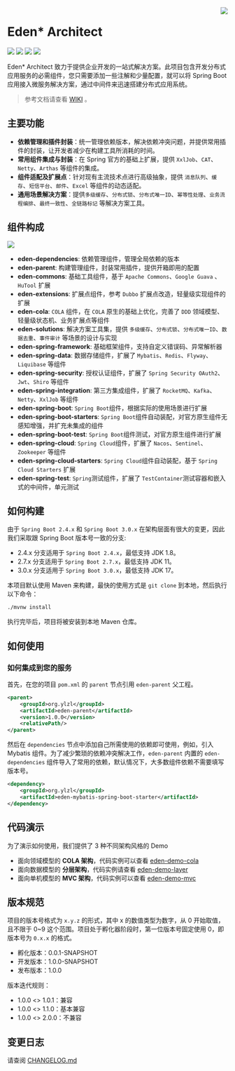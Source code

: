 <img src="https://cdn.jsdelivr.net/gh/shiyindaxiaojie/eden-images/readme/icon.png" align="right" />

[license-apache2.0]:https://www.apache.org/licenses/LICENSE-2.0.html

[github-action]:https://github.com/shiyindaxiaojie/eden-architect/actions

[sonarcloud-dashboard]:https://sonarcloud.io/dashboard?id=shiyindaxiaojie_eden-architect

# Eden* Architect

![](https://cdn.jsdelivr.net/gh/shiyindaxiaojie/eden-images/readme/language-java-blue.svg) [![](https://cdn.jsdelivr.net/gh/shiyindaxiaojie/eden-images/readme/license-apache2.0-red.svg)][license-apache2.0] [![](https://github.com/shiyindaxiaojie/eden-architect/workflows/build/badge.svg)][github-action] [![](https://sonarcloud.io/api/project_badges/measure?project=shiyindaxiaojie_eden-architect&metric=alert_status)][sonarcloud-dashboard]

Eden* Architect 致力于提供企业开发的一站式解决方案。此项目包含开发分布式应用服务的必需组件，您只需要添加一些注解和少量配置，就可以将 Spring Boot 应用接入微服务解决方案，通过中间件来迅速搭建分布式应用系统。

> 参考文档请查看 [WIKI](https://github.com/shiyindaxiaojie/eden-architect/wiki) 。

## 主要功能

* **依赖管理和插件封装**：统一管理依赖版本，解决依赖冲突问题，并提供常用插件的封装，让开发者减少在构建工具所消耗的时间。
* **常用组件集成与封装**：在 Spring 官方的基础上扩展，提供 `XxlJob`、`CAT`、`Netty`、`Arthas` 等组件的集成。
* **组件适配及扩展点**：针对现有主流技术点进行高级抽象，提供 `消息队列`、`缓存`、`短信平台`、`邮件`、`Excel` 等组件的动态适配。
* **通用场景解决方案**：提供`多级缓存`、`分布式锁`、`分布式唯一ID`、`幂等性处理`、`业务流程编排`、`最终一致性`、`全链路标记` 等解决方案工具。

## 组件构成

![](https://cdn.jsdelivr.net/gh/shiyindaxiaojie/eden-images/eden-architect/component.png)

* **eden-dependencies**: 依赖管理组件，管理全局依赖的版本
* **eden-parent**: 构建管理组件，封装常用插件，提供开箱即用的配置
* **eden-commons**: 基础工具组件，基于 `Apache Commons`、`Google Guava` 、`HuTool` 扩展
* **eden-extensions**: 扩展点组件，参考 `Dubbo` 扩展点改造，轻量级实现组件的扩展
* **eden-cola**: `COLA` 组件，在 `COLA` 原生的基础上优化，完善了 `DDD` 领域模型、轻量级状态机、业务扩展点等组件
* **eden-solutions**: 解决方案工具集，提供 `多级缓存`、`分布式锁`、`分布式唯一ID`、`数据去重`、`事件审计` 等场景的设计与实现
* **eden-spring-framework**: 基础框架组件，支持自定义错误码、异常解析器
* **eden-spring-data**: 数据存储组件，扩展了 `Mybatis`、`Redis`、`Flyway`、`Liquibase` 等组件
* **eden-spring-security**: 授权认证组件，扩展了 `Spring Security OAuth2`、`Jwt`、`Shiro` 等组件
* **eden-spring-integration**: 第三方集成组件，扩展了 `RocketMQ`、`Kafka`、`Netty`、`XxlJob` 等组件
* **eden-spring-boot**: `Spring Boot`组件，根据实际的使用场景进行扩展
* **eden-spring-boot-starters**: `Spring Boot`组件自动装配，对官方原生组件无感知增强，并扩充未集成的组件
* **eden-spring-boot-test**: `Spring Boot`组件测试，对官方原生组件进行扩展
* **eden-spring-cloud**: `Spring Cloud`组件，扩展了 `Nacos`、`Sentinel`、`Zookeeper` 等组件
* **eden-spring-cloud-starters**: `Spring Cloud`组件自动装配，基于 `Spring Cloud Starters` 扩展
* **eden-spring-test**: `Spring`测试组件，扩展了 `TestContainer`测试容器和嵌入式的中间件，单元测试

## 如何构建

由于 `Spring Boot 2.4.x` 和 `Spring Boot 3.0.x` 在架构层面有很大的变更，因此我们采取跟 Spring Boot 版本号一致的分支:

* 2.4.x 分支适用于 `Spring Boot 2.4.x`，最低支持 JDK 1.8。
* 2.7.x 分支适用于 `Spring Boot 2.7.x`，最低支持 JDK 11。
* 3.0.x 分支适用于 `Spring Boot 3.0.x`，最低支持 JDK 17。

本项目默认使用 Maven 来构建，最快的使用方式是 `git clone` 到本地，然后执行以下命令：

```bash
./mvnw install
```

执行完毕后，项目将被安装到本地 Maven 仓库。

## 如何使用

### 如何集成到您的服务

首先，在您的项目 `pom.xml` 的 `parent` 节点引用 `eden-parent` 父工程。

```xml
<parent>
    <groupId>org.ylzl</groupId>
    <artifactId>eden-parent</artifactId>
    <version>1.0.0</version>
    <relativePath/>
</parent>
```

然后在 `dependencies` 节点中添加自己所需使用的依赖即可使用，例如，引入 Mybatis 组件。为了减少繁琐的依赖冲突解决工作，`eden-parent` 内置的 `eden-dependencies` 组件导入了常用的依赖，默认情况下，大多数组件依赖不需要填写版本号。

```xml
<dependency>
    <groupId>org.ylzl</groupId>
    <artifactId>eden-mybatis-spring-boot-starter</artifactId>
</dependency>
```

## 代码演示

为了演示如何使用，我们提供了 3 种不同架构风格的 Demo

* 面向领域模型的 **COLA 架构**，代码实例可以查看 [eden-demo-cola](https://github.com/shiyindaxiaojie/eden-demo-cola)
* 面向数据模型的 **分层架构**，代码实例请查看 [eden-demo-layer](https://github.com/shiyindaxiaojie/eden-demo-layer)
* 面向单机模型的 **MVC 架构**，代码实例可以查看 [eden-demo-mvc](https://github.com/shiyindaxiaojie/eden-demo-mvc)

## 版本规范

项目的版本号格式为 `x.y.z` 的形式，其中 x 的数值类型为数字，从 0 开始取值，且不限于 0~9 这个范围。项目处于孵化器阶段时，第一位版本号固定使用 0，即版本号为 `0.x.x` 的格式。

* 孵化版本：0.0.1-SNAPSHOT
* 开发版本：1.0.0-SNAPSHOT
* 发布版本：1.0.0

版本迭代规则：

* 1.0.0 <> 1.0.1：兼容
* 1.0.0 <> 1.1.0：基本兼容
* 1.0.0 <> 2.0.0：不兼容

## 变更日志

请查阅 [CHANGELOG.md](https://github.com/shiyindaxiaojie/eden-architect/blob/main/CHANGELOG.md)
